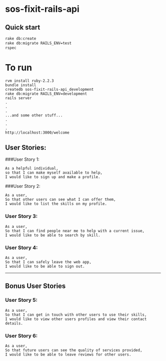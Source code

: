 # sos-fixit-rails-api

## Quick start

```bash
rake db:create
rake db:migrate RAILS_ENV=test
rspec
```

To run
======
```
rvm install ruby-2.2.3
bundle install
createdb sos-fixit-rails-api_development
rake db:migrate RAILS_ENV=development
rails server
.
.
.
...and some other stuff...
.
.
.
http://localhost:3000/welcome
```

## User Stories:

###User Story 1:
```
As a helpful individual,
so that I can make myself available to help,
I would like to sign up and make a profile.
```

###User Story 2:
```
As a user,
So that other users can see what I can offer them,
I would like to list the skills on my profile.
```

### User Story 3:
```
As a user,
So that I can find people near me to help with a current issue,
I would like to be able to search by skill.
```

### User Story 4:
```
As a user,
So that I can safely leave the web app,
I would like to be able to sign out.
```

---

## Bonus User Stories

### User Story 5:
```
As a user,
So that I can get in touch with other users to use their skills,
I would like to view other users profiles and view their contact details.
```

### User Story 6:
```
As a user,
So that future users can see the quality of services provided,
I would like to be able to leave reviews for other users.
```
